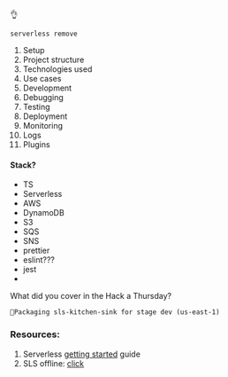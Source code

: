 

👌
```shell
serverless remove
```

1. Setup
2. Project structure
3. Technologies used
4. Use cases
5. Development
6. Debugging
7. Testing
8. Deployment
9. Monitoring
10. Logs
11. Plugins


#### Stack?
- TS
- Serverless
- AWS
- DynamoDB
- S3
- SQS
- SNS
- prettier 
- eslint???
- jest
- 

What did you cover in the Hack a Thursday?

```
🔴Packaging sls-kitchen-sink for stage dev (us-east-1)
```

### Resources:
1. Serverless [getting started](https://www.serverless.com/framework/docs/getting-started) guide 
2. SLS offline: [click](https://github.com/dherault/serverless-offline#installation)

